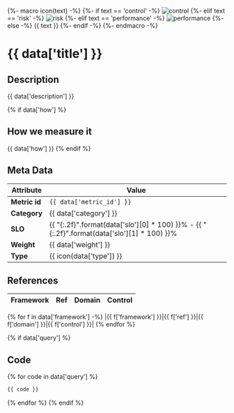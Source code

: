 {%- macro icon(text) -%}
    {%- if text == 'control' -%}
        ![control](https://img.shields.io/badge/CONTROL-0000F0)
    {%- elif text == 'risk' -%}
        ![risk](https://img.shields.io/badge/RISK-c00000)
    {%- elif text == 'performance' -%}
        ![performance](https://img.shields.io/badge/PERFORMANCE-0F00)
    {%- else -%}
        {{ text }}
    {%- endif -%}
{%- endmacro -%}
# {{ data['title'] }}

## Description

{{ data['description'] }}

{% if data['how'] %}
## How we measure it

{{ data['how'] }}
{% endif %}

## Meta Data

| Attribute | Value |
|-----------|-------|
|**Metric id**|`{{ data['metric_id'] }}`|
|**Category**|{{ data['category'] }}|
|**SLO**|{{ "{:.2f}".format(data['slo'][0] * 100) }}% - {{ "{:.2f}".format(data['slo'][1] * 100) }}%|
|**Weight**|{{ data['weight'] }}|
|**Type**|{{ icon(data['type']) }}

## References

|**Framework**|**Ref**|**Domain**|**Control**|
|--|--|--|--|
{% for f in data['framework'] -%}
|{{ f['framework'] }}|{{ f['ref'] }}|{{ f['domain'] }}|{{ f['control'] }}|
{% endfor %}

{% if data['query'] %}
## Code

{% for code in data['query'] %}
```sql
{{ code }}
```
{% endfor %}
{% endif %}